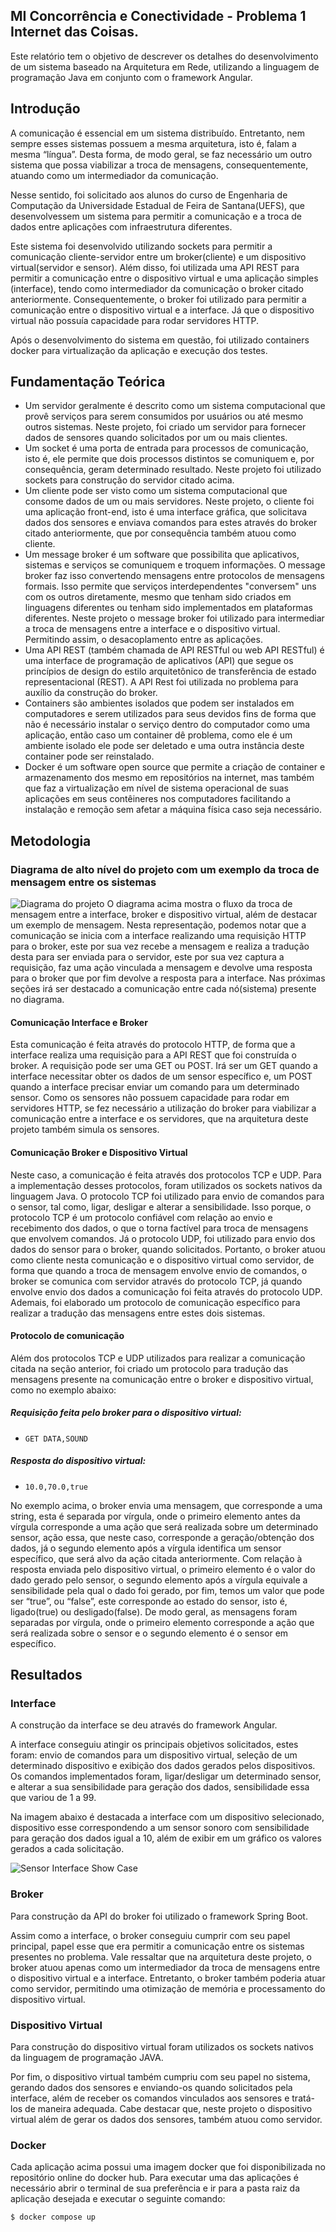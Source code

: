 ## MI Concorrência e Conectividade - Problema 1 Internet das Coisas.
Este relatório tem o objetivo de descrever os detalhes do desenvolvimento de um sistema baseado na Arquitetura em Rede, utilizando a linguagem de programação Java em conjunto com o framework Angular.

## Introdução
A comunicação é essencial em um sistema distribuído. Entretanto, nem sempre esses sistemas possuem a mesma arquitetura, isto é, falam a mesma “língua”. Desta forma, de modo geral, se faz necessário um outro sistema que possa viabilizar a troca de mensagens, consequentemente, atuando como um intermediador da comunicação.


Nesse sentido, foi solicitado aos alunos do curso de Engenharia de Computação da Universidade Estadual de Feira de Santana(UEFS), que desenvolvessem um sistema para permitir a comunicação e a troca de dados entre aplicações com infraestrutura diferentes.

Este sistema foi desenvolvido utilizando sockets para permitir a comunicação cliente-servidor entre um broker(cliente) e um dispositivo virtual(servidor e sensor). Além disso, foi utilizada uma API REST para permitir a comunicação entre o dispositivo virtual e uma aplicação simples (interface), tendo como intermediador da comunicação o broker citado anteriormente. Consequentemente, o broker foi utilizado para permitir a comunicação entre o dispositivo virtual e a interface.  Já que o dispositivo virtual não possuía capacidade para rodar servidores HTTP.

Após o desenvolvimento do sistema em questão, foi utilizado containers docker para virtualização da aplicação e execução dos testes.

## Fundamentação Teórica
- Um servidor geralmente é descrito como um sistema computacional que provê serviços para serem consumidos por usuários ou até mesmo  outros sistemas. Neste projeto, foi criado um servidor para fornecer dados de sensores quando solicitados por um ou mais clientes.
- Um socket é uma porta de entrada para processos de comunicação, isto é, ele permite que dois processos distintos se comuniquem e, por consequência, geram determinado resultado. Neste projeto foi utilizado sockets para construção do servidor citado acima.
- Um cliente pode ser visto como um sistema computacional que consome dados de um ou mais servidores. Neste projeto, o cliente foi uma aplicação front-end, isto é uma interface gráfica, que solicitava dados dos sensores e enviava comandos para estes através do broker citado anteriormente, que por consequência também atuou como cliente.
- Um message broker é um software que possibilita que aplicativos, sistemas e serviços se comuniquem e troquem informações. O message broker faz isso convertendo mensagens entre protocolos de mensagens formais. Isso permite que serviços interdependentes "conversem" uns com os outros diretamente, mesmo que tenham sido criados em linguagens diferentes ou tenham sido implementados em plataformas diferentes. Neste projeto o message broker foi utilizado para intermediar a troca de mensagens entre a interface e o dispositivo virtual. Permitindo assim, o desacoplamento entre as aplicações.
- Uma API REST (também chamada de API RESTful ou web API RESTful) é uma interface de programação de aplicativos (API) que segue os princípios de design do estilo arquitetônico de transferência de estado representacional (REST). A API Rest foi utilizada no problema para auxílio da construção do broker.
- Containers são ambientes isolados que podem ser instalados em computadores e serem utilizados para seus devidos fins de forma que não é necessário instalar o serviço dentro do computador como uma aplicação, então caso um container dê problema, como ele é um ambiente isolado ele pode ser deletado e uma outra instância deste container pode ser reinstalado.
- Docker é um software open source que permite a criação de container e armazenamento dos mesmo em repositórios na internet, mas também que faz a virtualização em nível de sistema operacional de suas aplicações em seus contêineres nos computadores facilitando a instalação e remoção sem afetar a máquina física caso seja necessário.

## Metodologia
### Diagrama de alto nível do projeto com um exemplo da troca de mensagem entre os sistemas
![Diagrama do projeto](https://github.com/Joanderson90/communication-between-different-apps/blob/main/diagrama_projeto.png)
O diagrama acima mostra o fluxo da troca de mensagem entre a interface, broker e dispositivo virtual, além de destacar um exemplo de mensagem. Nesta representação, podemos notar que a comunicação se inicia com a interface realizando uma requisição HTTP para o broker, este por sua vez recebe a mensagem e realiza a tradução desta para ser enviada para o servidor, este por sua vez captura a requisição, faz uma ação vinculada a mensagem e devolve uma resposta para o broker que por fim devolve a resposta para a interface. Nas próximas seções irá ser destacado a comunicação entre cada nó(sistema) presente no diagrama.

#### Comunicação Interface e Broker
Esta comunicação é feita através do protocolo HTTP, de forma que a interface realiza uma requisição para a API REST que foi construída o broker. A requisição pode ser uma GET ou POST. Irá ser um GET quando a interface necessitar obter os dados de um sensor específico e, um POST quando a interface precisar enviar um comando para um determinado sensor. Como os sensores não possuem capacidade para rodar em servidores HTTP, se fez necessário a utilização do broker para viabilizar a comunicação entre a interface e os servidores, que na arquitetura deste projeto também simula os sensores.

#### Comunicação Broker e Dispositivo Virtual
Neste caso, a comunicação é feita através dos protocolos TCP e UDP. Para a implementação desses protocolos, foram utilizados os sockets nativos da linguagem Java.  O protocolo TCP foi utilizado para envio de comandos para o sensor, tal como, ligar, desligar e alterar a sensibilidade. Isso porque, o protocolo TCP é um protocolo confiável com relação ao envio e recebimento dos dados, o que o torna factível para troca de mensagens que envolvem comandos. Já o protocolo UDP, foi utilizado para envio dos dados do sensor para o broker, quando solicitados. Portanto, o broker atuou como cliente nesta comunicação e o dispositivo virtual como servidor, de forma que quando a troca de mensagem envolve envio de comandos, o broker se comunica com  servidor através do protocolo TCP, já quando envolve envio dos dados a comunicação foi feita através do protocolo UDP. Ademais, foi elaborado um protocolo de comunicação específico para realizar a tradução das mensagens entre estes dois sistemas.

#### Protocolo de comunicação
Além dos protocolos TCP e UDP utilizados para realizar a comunicação citada na seção anterior, foi criado um protocolo para tradução das mensagens presente na comunicação entre o broker e dispositivo virtual, como no exemplo abaixo:
##### Requisição feita pelo broker para o dispositivo virtual:
- ```GET DATA,SOUND```
##### Resposta do dispositivo virtual: 
- ```10.0,70.0,true```

No exemplo acima, o broker envia uma mensagem, que corresponde a uma string, esta é separada por vírgula, onde o primeiro elemento antes da vírgula corresponde a uma ação que será realizada sobre um determinado sensor, ação essa, que neste caso, corresponde a geração/obtenção dos dados, já o segundo elemento após a vírgula identifica um sensor específico, que será alvo da ação citada anteriormente. Com relação à resposta enviada pelo dispositivo virtual, o primeiro elemento é o valor do dado gerado pelo sensor, o segundo elemento após a vírgula equivale a sensibilidade pela qual o dado foi gerado, por fim, temos um valor que pode ser “true”, ou “false”, este corresponde ao estado do sensor, isto é, ligado(true) ou desligado(false).
De modo geral, as mensagens foram separadas por vírgula, onde o primeiro elemento corresponde a ação que será realizada sobre o sensor e o segundo elemento é o sensor em específico.

## Resultados
### Interface
A construção da interface se deu através do framework Angular.

A interface conseguiu atingir os principais objetivos solicitados, estes foram: envio de comandos para um dispositivo virtual, seleção de um determinado dispositivo e exibição dos dados gerados pelos dispositivos.
Os comandos implementados foram, ligar/desligar um determinado sensor, e alterar a sua sensibilidade para geração dos dados, sensibilidade essa que variou de 1 a 99.

Na imagem abaixo é destacada a interface com um dispositivo selecionado, dispositivo esse correspondendo a um sensor sonoro com sensibilidade para geração dos dados igual a 10, além de exibir em um gráfico os valores gerados a cada solicitação.

![Sensor Interface Show Case](https://github.com/Joanderson90/communication-between-different-apps/blob/main/sensor_interface_showcase.png)

### Broker
Para construção da API do broker foi utilizado o framework Spring Boot.

Assim como a interface, o broker conseguiu cumprir com seu papel principal, papel esse que era permitir a comunicação entre os sistemas presentes no problema. Vale ressaltar que na arquitetura deste projeto, o broker atuou apenas como um intermediador da troca de mensagens entre o dispositivo virtual e a interface. Entretanto, o broker também poderia atuar como servidor, permitindo uma otimização de memória e processamento do dispositivo virtual.

### Dispositivo Virtual
Para construção do dispositivo virtual foram utilizados os sockets nativos da linguagem de programação JAVA.

Por fim, o dispositivo virtual também cumpriu com seu papel no sistema, gerando dados dos sensores e enviando-os quando solicitados pela interface, além de receber os comandos vinculados aos sensores e tratá-los de maneira adequada.
Cabe destacar que, neste projeto o dispositivo virtual além de gerar os dados dos sensores, também atuou como servidor.

### Docker
Cada aplicação acima possui uma imagem docker que foi disponibilizada no repositório online do docker hub. Para executar uma das aplicações é necessário abrir o terminal de sua preferência e ir para a pasta raiz da aplicação desejada e executar o seguinte comando:

```
$ docker compose up
```



